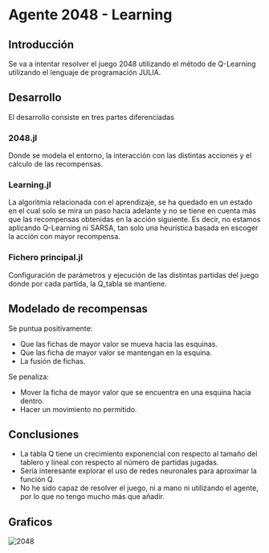 
# Agente 2048 - Learning
## Introducción

Se va a intentar resolver el juego 2048 utilizando el método de Q-Learning utilizando el lenguaje de programación JULIA.

## Desarrollo
El desarrollo consiste en tres partes diferenciadas

### 2048.jl
Donde se modela el entorno, la interacción con las distintas acciones y el calculo de las recompensas.

### Learning.jl
La algoritmia relacionada con el aprendizaje, se ha quedado en un estado en el cual solo se mira un paso hacia adelante y no se tiene en cuenta más que las recompensas obtenidas en la acción siguiente. Es decir, no estamos aplicando Q-Learning ni SARSA, tan solo una heurística basada en escoger la acción con mayor recompensa.

### Fichero principal.jl
Configuración de parámetros y ejecución de las distintas partidas del juego donde por cada partida, la Q_tabla se mantiene.



## Modelado de recompensas
Se puntua positivamente:
* Que las fichas de mayor valor se mueva hacia las esquinas.
* Que las ficha de mayor valor se mantengan en la esquina.
* La fusión de fichas.

Se penaliza:
* Mover la ficha de mayor valor que se encuentra en una esquina hacia dentro.
* Hacer un movimiento no permitido.

## Conclusiones
* La tabla Q tiene un crecimiento exponencial con respecto al tamaño del tablero y lineal con respecto al número de partidas jugadas.
* Sería interesante explorar el uso de redes neuronales para aproximar la función Q.
* No he sido capaz de resolver el juego, ni a mano ni utilizando el agente, por lo que no tengo mucho más que añadir.

## Graficos


![2048](https://github.com/frapercan/2048-QLearning/blob/main/resultados.png "2048")



